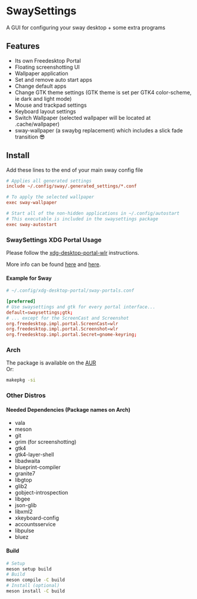 # SwaySettings

A GUI for configuring your sway desktop + some extra programs

## Features

- Its own Freedesktop Portal
- Floating screenshotting UI
- Wallpaper application
- Set and remove auto start apps
- Change default apps
- Change GTK theme settings (GTK theme is set per GTK4 color-scheme, ie dark and light mode)
- Mouse and trackpad settings
- Keyboard layout settings
- Switch Wallpaper (selected wallpaper will be located at .cache/wallpaper)
- sway-wallpaper (a swaybg replacement) which includes a slick fade transition 😎

## Install

Add these lines to the end of your main sway config file

``` ini
# Applies all generated settings
include ~/.config/sway/.generated_settings/*.conf

# To apply the selected wallpaper
exec sway-wallpaper

# Start all of the non-hidden applications in ~/.config/autostart
# This executable is included in the swaysettings package
exec sway-autostart
```

### SwaySettings XDG Portal Usage

Please follow the [xdg-desktop-portal-wlr](https://github.com/emersion/xdg-desktop-portal-wlr/#running)
instructions.

More info can be found [here](https://flatpak.github.io/xdg-desktop-portal/docs/portals.conf.html)
and [here](https://flatpak.github.io/xdg-desktop-portal/docs/configuration-file.html).

#### Example for Sway

```conf
# ~/.config/xdg-desktop-portal/sway-portals.conf

[preferred]
# Use swaysettings and gtk for every portal interface...
default=swaysettings;gtk;
# ... except for the ScreenCast and Screenshot
org.freedesktop.impl.portal.ScreenCast=wlr
org.freedesktop.impl.portal.Screenshot=wlr
org.freedesktop.impl.portal.Secret=gnome-keyring;
```

### Arch

The package is available on the 
[AUR](https://aur.archlinux.org/packages/swaysettings-git/) \
Or:

``` zsh
makepkg -si
```

### Other Distros

#### Needed Dependencies (Package names on Arch)

- vala
- meson
- git
- grim (for screenshotting)
- gtk4
- gtk4-layer-shell
- libadwaita
- blueprint-compiler
- granite7
- libgtop
- glib2
- gobject-introspection
- libgee
- json-glib
- libxml2
- xkeyboard-config
- accountsservice
- libpulse
- bluez

#### Build

``` zsh
# Setup
meson setup build
# Build
meson compile -C build
# Install (optional)
meson install -C build
```
